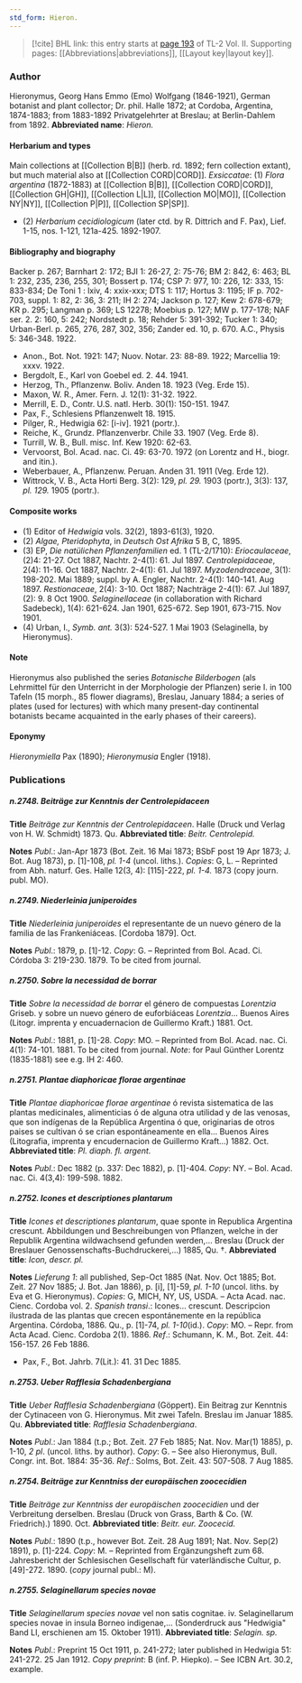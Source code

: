 ```yaml
---
std_form: Hieron.
---
```


> [!cite] BHL link: this entry starts at [page 193](https://www.biodiversitylibrary.org/page/33068435) of TL-2 Vol. II.
> Supporting pages: [[Abbreviations|abbreviations]], [[Layout key|layout key]].

### Author

Hieronymus, Georg Hans Emmo (Emo) Wolfgang (1846-1921), German botanist and plant collector; Dr. phil. Halle 1872; at Cordoba, Argentina, 1874-1883; from 1883-1892 Privatgelehrter at Breslau; at Berlin-Dahlem from 1892. 
**Abbreviated name**: *Hieron.*

#### Herbarium and types

Main collections at [[Collection B|B]] (herb. rd. 1892; fern collection extant), but much material also at [[Collection CORD|CORD]].
*Exsiccatae*: (1) *Flora argentina* (1872-1883) at [[Collection B|B]], [[Collection CORD|CORD]], [[Collection GH|GH]], [[Collection L|L]], [[Collection MO|MO]], [[Collection NY|NY]], [[Collection P|P]], [[Collection SP|SP]].
- (2) *Herbarium cecidiologicum* (later ctd. by R. Dittrich and F. Pax), Lief. 1-15, nos. 1-121, 121a-425. 1892-1907.

#### Bibliography and biography

Backer p. 267; Barnhart 2: 172; BJI 1: 26-27, 2: 75-76; BM 2: 842, 6: 463; BL 1: 232, 235, 236, 255, 301; Bossert p. 174; CSP 7: 977, 10: 226, 12: 333, 15: 833-834; De Toni 1 : lxiv, 4: xxix-xxx; DTS 1: 117; Hortus 3: 1195; IF p. 702-703, suppl. 1: 82, 2: 36, 3: 211; IH 2: 274; Jackson p. 127; Kew 2: 678-679; KR p. 295; Langman p. 369; LS 12278; Moebius p. 127; MW p. 177-178; NAF ser. 2. 2: 160, 5: 242; Nordstedt p. 18; Rehder 5: 391-392; Tucker 1: 340; Urban-Berl. p. 265, 276, 287, 302, 356; Zander ed. 10, p. 670. A.C., Physis 5: 346-348. 1922.
- Anon., Bot. Not. 1921: 147; Nuov. Notar. 23: 88-89. 1922; Marcellia 19: xxxv. 1922.
- Bergdolt, E., Karl von Goebel ed. 2. 44. 1941.
- Herzog, Th., Pflanzenw. Boliv. Anden 18. 1923 (Veg. Erde 15).
- Maxon, W. R., Amer. Fern. J. 12(1): 31-32. 1922.
- Merrill, E. D., Contr. U.S. natl. Herb. 30(1): 150-151. 1947.
- Pax, F., Schlesiens Pflanzenwelt 18. 1915.
- Pilger, R., Hedwigia 62: \[i-iv\]. 1921 (portr.).
- Reiche, K., Grundz. Pflanzenverbr. Chile 33. 1907 (Veg. Erde 8).
- Turrill, W. B., Bull. misc. Inf. Kew 1920: 62-63.
- Vervoorst, Bol. Acad. nac. Ci. 49: 63-70. 1972 (on Lorentz and H., biogr. and itin.).
- Weberbauer, A., Pflanzenw. Peruan. Anden 31. 1911 (Veg. Erde 12).
- Wittrock, V. B., Acta Horti Berg. 3(2): 129, *pl. 29.* 1903 (portr.), 3(3): 137, *pl. 129.* 1905 (portr.).

#### Composite works

- (1) Editor of *Hedwigia* vols. 32(2), 1893-61(3), 1920.
- (2) *Algae, Pteridophyta*, in *Deutsch Ost Afrika* 5 B, C, 1895.
- (3) EP, *Die natülichen Pflanzenfamilien* ed. 1 (TL-2/1710):
*Eriocaulaceae*, (2)4: 21-27. Oct 1887, Nachtr. 2-4(1): 61. Jul 1897. *Centrolepidaceae*, 2(4): 11-16. Oct 1887, Nachtr. 2-4(1): 61. Jul 1897. *Myzodendraceae*, 3(1): 198-202. Mai 1889; suppl. by A. Engler, Nachtr. 2-4(1): 140-141. Aug 1897.
*Restionaceae*, 2(4): 3-10. Oct 1887; Nachträge 2-4(1): 67. Jul 1897, (2): 9. 8 Oct 1900. *Selaginellaceae* (in collaboration with Richard Sadebeck), 1(4): 621-624. Jan 1901, 625-672. Sep 1901, 673-715. Nov 1901.
- (4) Urban, I., *Symb. ant.* 3(3): 524-527. 1 Mai 1903 (Selaginella, by Hieronymus).

#### Note

Hieronymus also published the series *Botanische Bilderbogen* (als Lehrmittel für den Unterricht in der Morphologie der Pflanzen) serie I. in 100 Tafeln (15 morph., 85 flower diagrams), Breslau, January 1884; a series of plates (used for lectures) with which many present-day continental botanists became acquainted in the early phases of their careers).

#### Eponymy

*Hieronymiella* Pax (1890); *Hieronymusia* Engler (1918).

### Publications

##### n.2748. Beiträge zur Kenntnis der Centrolepidaceen

**Title**
*Beiträge zur Kenntnis der Centrolepidaceen*. Halle (Druck und Verlag von H. W. Schmidt) 1873. Qu.
**Abbreviated title**: *Beitr. Centrolepid.*

**Notes**
*Publ*.: Jan-Apr 1873 (Bot. Zeit. 16 Mai 1873; BSbF post 19 Apr 1873; J. Bot. Aug 1873), p. \[1\]-108, *pl. 1-4* (uncol. liths.). *Copies*: G, L. – Reprinted from Abh. naturf. Ges. Halle 12(3, 4): \[115\]-222, *pl. 1-4.* 1873 (copy journ. publ. MO).

##### n.2749. Niederleinia juniperoides

**Title**
*Niederleinia juniperoides* el representante de un nuevo género de la familia de las Frankeniáceas. \[Cordoba 1879\]. Oct.

**Notes**
*Publ*.: 1879, p. \[1\]-12. *Copy*: G. – Reprinted from Bol. Acad. Ci. Córdoba 3: 219-230. 1879. To be cited from journal.

##### n.2750. Sobre la necessidad de borrar

**Title**
*Sobre la necessidad de borrar* el género de compuestas *Lorentzia* Griseb. y sobre un nuevo género de euforbiáceas *Lorentzia*... Buenos Aires (Litogr. imprenta y encuadernacion de Guillermo Kraft.) 1881. Oct.

**Notes**
*Publ*.: 1881, p. \[1\]-28. *Copy*: MO. – Reprinted from Bol. Acad. nac. Ci. 4(1): 74-101. 1881. To be cited from journal.
*Note*: for Paul Günther Lorentz (1835-1881) see e.g. IH 2: 460.

##### n.2751. Plantae diaphoricae florae argentinae

**Title**
*Plantae diaphoricae florae argentinae* ó revista sistematica de las plantas medicinales, alimenticias ó de alguna otra utilidad y de las venosas, que son indígenas de la República Argentina ó que, originarias de otros paises se cultivan ó se crian espontáneamente en ella... Buenos Aires (Litografia, imprenta y encudernacion de Guillermo Kraft...) 1882. Oct.
**Abbreviated title**: *Pl. diaph. fl. argent.*

**Notes**
*Publ*.: Dec 1882 (p. 337: Dec 1882), p. \[1\]-404. *Copy*: NY. – Bol. Acad. nac. Ci. 4(3,4): 199-598. 1882.

##### n.2752. Icones et descriptiones plantarum

**Title**
*Icones et descriptiones plantarum*, quae sponte in Republica Argentina crescunt. Abbildungen und Beschreibungen von Pflanzen, welche in der Republik Argentina wildwachsend gefunden werden,... Breslau (Druck der Breslauer Genossenschafts-Buchdruckerei,...) 1885, Qu. †.
**Abbreviated title**: *Icon, descr. pl.*

**Notes**
*Lieferung 1*: all published, Sep-Oct 1885 (Nat. Nov. Oct 1885; Bot. Zeit. 27 Nov 1885; J. Bot. Jan 1886), p. \[i\], \[1\]-59, *pl. 1-10* (uncol. liths. by Eva et G. Hieronymus). *Copies*: G, MICH, NY, US, USDA. – Acta Acad. nac. Cienc. Cordoba vol. 2.
*Spanish transi*.: Icones... crescunt. Descripcion ilustrada de las plantas que crecen espontánemente en la república Argentina. Córdoba, 1886. Qu., p. \[1\]-74, *pl. 1-10*(id.). *Copy*: MO. – Repr. from Acta Acad. Cienc. Cordoba 2(1). 1886.
*Ref*.: Schumann, K. M., Bot. Zeit. 44: 156-157. 26 Feb 1886.
- Pax, F., Bot. Jahrb. 7(Lit.): 41. 31 Dec 1885.

##### n.2753. Ueber Rafflesia Schadenbergiana

**Title**
*Ueber Rafflesia Schadenbergiana* (Göppert). Ein Beitrag zur Kenntnis der Cytinaceen von G. Hieronymus. Mit zwei Tafeln. Breslau im Januar 1885. Qu.
**Abbreviated title**: *Rafflesia Schadenbergiana*.

**Notes**
*Publ*.: Jan 1884 (t.p.; Bot. Zeit. 27 Feb 1885; Nat. Nov. Mar(1) 1885), p. 1-10, *2 pl*. (uncol. liths. by author). *Copy*: G. – See also Hieronymus, Bull. Congr. int. Bot. 1884: 35-36.
*Ref*.: Solms, Bot. Zeit. 43: 507-508. 7 Aug 1885.

##### n.2754. Beiträge zur Kenntniss der europäischen zoocecidien

**Title**
*Beiträge zur Kenntniss der europäischen zoocecidien* und der Verbreitung derselben. Breslau (Druck von Grass, Barth & Co. (W. Friedrich).) 1890. Oct.
**Abbreviated title**: *Beitr. eur. Zoocecid.*

**Notes**
*Publ*.: 1890 (t.p., however Bot. Zeit. 28 Aug 1891; Nat. Nov. Sep(2) 1891), p. \[1\]-224. *Copy*: M. – Reprinted from Ergänzungsheft zum 68. Jahresbericht der Schlesischen Gesellschaft für vaterländische Cultur, p. \[49\]-272. 1890. (*copy* journal publ.: M).

##### n.2755. Selaginellarum species novae

**Title**
*Selaginellarum species novae* vel non satis cognitae. iv. Selaginellarum species novae in insula Borneo indigenae,... (Sonderdruck aus "Hedwigia" Band LI, erschienen am 15. Oktober 1911).
**Abbreviated title**: *Selagin. sp.*

**Notes**
*Publ*.: Preprint 15 Oct 1911, p. 241-272; later published in Hedwigia 51: 241-272. 25 Jan 1912. *Copy preprint*: B (inf. P. Hiepko). – See ICBN Art. 30.2, example.

